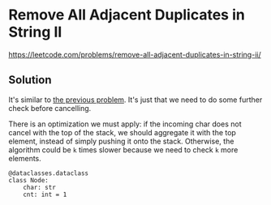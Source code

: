 # Remove All Adjacent Duplicates in String II

https://leetcode.com/problems/remove-all-adjacent-duplicates-in-string-ii/

## Solution

It's similar to [the previous problem](https://leetcode.com/problems/remove-all-adjacent-duplicates-in-string/). It's
just that we need to do some further check before cancelling.

There is an optimization we must apply: if the incoming char does not cancel with the top of the stack, we should
aggregate it with the top element, instead of simply pushing it onto the stack. Otherwise, the algorithm could be `k`
times slower because we need to check `k` more elements.

```
@dataclasses.dataclass
class Node:
    char: str
    cnt: int = 1
```
